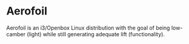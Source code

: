 Aerofoil
========

Aerofoil is an i3/Openbox Linux distribution with the goal of being low-camber (light) while still generating adequate lift (functionality).
